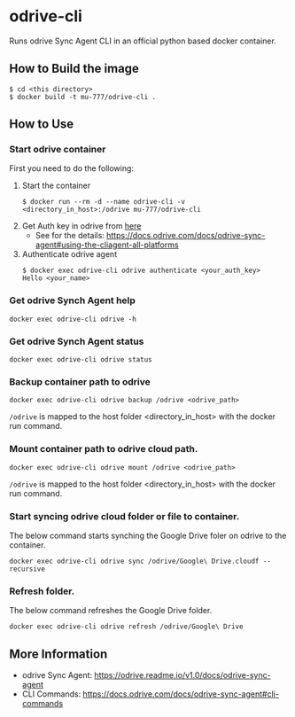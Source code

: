 # odrive-cli
Runs odrive Sync Agent CLI in an official python based docker container.

## How to Build the image
```
$ cd <this directory>
$ docker build -t mu-777/odrive-cli .
```

## How to Use
### Start odrive container
First you need to do the following:

1. Start the container
    ```
    $ docker run --rm -d --name odrive-cli -v <directory_in_host>:/odrive mu-777/odrive-cli
    ```
1. Get Auth key in odrive from [here](https://www.odrive.com/account/authcodes)
    - See for the details: https://docs.odrive.com/docs/odrive-sync-agent#using-the-cliagent-all-platforms
1. Authenticate odrive agent
    ```
    $ docker exec odrive-cli odrive authenticate <your_auth_key>
    Hello <your_name>
    ```

### Get odrive Synch Agent help
```
docker exec odrive-cli odrive -h
```

### Get odrive Synch Agent status
```
docker exec odrive-cli odrive status
```

### Backup container path to odrive
```
docker exec odrive-cli odrive backup /odrive <odrive_path>
``` 

`/odrive` is mapped to the host folder \<directory_in_host\> with the docker run command.

### Mount container path to odrive cloud path. 
```
docker exec odrive-cli odrive mount /odrive <odrive_path>
```

`/odrive` is mapped to the host folder \<directory_in_host\> with the docker run command.

### Start syncing odrive cloud folder or file to container.
The below command starts synching the Google Drive foler on odrive to the container. 
```
docker exec odrive-cli odrive sync /odrive/Google\ Drive.cloudf --recursive
```

### Refresh folder.
The below command refreshes the Google Drive folder.
```
docker exec odrive-cli odrive refresh /odrive/Google\ Drive
```

## More Information
- odrive Sync Agent: https://odrive.readme.io/v1.0/docs/odrive-sync-agent
- CLI Commands: https://docs.odrive.com/docs/odrive-sync-agent#cli-commands